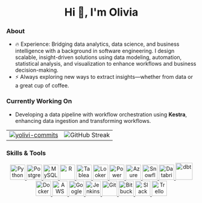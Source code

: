 <h1 align="center">Hi 👋, I'm Olivia</h1>
<!-- <h4 align="center"> Problem Solver</h4> -->

### **About**
- 🔥 Experience: Bridging data analytics, data science, and business intelligence with a background in software engineering. I design scalable, insight-driven solutions using data modeling, automation, statistical analysis, and visualization to enhance workflows and business decision-making.
- ⚡ Always exploring new ways to extract insights—whether from data or a great cup of coffee.

### **Currently Working On**  
- Developing a data pipeline with workflow orchestration using **Kestra**, enhancing data ingestion and transforming workflows.



<!-- Trophies and Contributions Cards in a Table Layout -->
<table>
  <tr>
    <td>
      <!-- Trophies -->
      <a href="https://github.com/ryo-ma/github-profile-trophy">
        <img src="https://github-profile-trophy.vercel.app/?username=yolivi-commits&theme=dracula&no-frame=true&row=1&column=-1&title=Stars,-Followers,Commits,PullRequest,Experience,-Repositories,-Issues" alt="yolivi-commits" />
      </a>
    </td>
    <td>
      <!-- Contributions Card -->

<img src="https://streak-stats.demolab.com?user=yolivi-commits&theme=dracula&short_numbers=true&mode=weekly" alt="GitHub Streak" />
  </td>
  </tr>
</table>

###  Skills & Tools

<p align="center">
  <!-- Languages & Frameworks -->
  <a href="https://www.python.org" target="_blank" rel="noreferrer">
    <img src="https://www.vectorlogo.zone/logos/python/python-icon.svg" alt="Python" width="40" height="40"/>
  </a>
  <a href="https://www.postgresql.org" target="_blank" rel="noreferrer">
    <img src="https://www.vectorlogo.zone/logos/postgresql/postgresql-icon.svg" alt="PostgreSQL" width="40" height="40"/>
  </a>
  <a href="https://www.mysql.com" target="_blank" rel="noreferrer">
    <img src="https://www.vectorlogo.zone/logos/mysql/mysql-icon.svg" alt="MySQL" width="40" height="40"/>
  </a>
  <a href="https://www.r-project.org" target="_blank" rel="noreferrer">
    <img src="https://www.vectorlogo.zone/logos/r-project/r-project-icon.svg" alt="R" width="40" height="40"/>
  </a>


  <!-- BI & Visualization Tools -->
  <a href="https://www.tableau.com/" target="_blank" rel="noreferrer">
    <img src="https://img.icons8.com/?size=100&id=9Kvi1p1F0tUo&format=png&color=000000" alt="Tableau" width="40" height="40"/>
  </a>
  <a href="https://cloud.google.com/looker" target="_blank" rel="noreferrer">
    <img src="https://img.icons8.com/?size=100&id=SruJhzn0nnLl&format=png&color=000000" alt="Looker" width="40" height="40"/>
  </a>
  <a href="https://powerbi.microsoft.com/" target="_blank" rel="noreferrer">
    <img src="https://img.icons8.com/?size=100&id=70667&format=png&color=000000" alt="Power BI" width="40" height="40"/>
  </a>
<a href="https://azure.microsoft.com/" target="_blank" rel="noreferrer">
    <img src="https://img.icons8.com/?size=100&id=81727&format=png&color=000000" alt="Azure" width="40" height="40"/>
</a>


  <!-- Data Engineering & ETL Tools -->
  <a href="https://www.snowflake.com/" target="_blank" rel="noreferrer">
    <img src="https://www.vectorlogo.zone/logos/snowflake/snowflake-icon.svg" alt="Snowflake" width="40" height="40"/>
  </a>
  <a href="https://www.databricks.com/" target="_blank" rel="noreferrer">
    <img src="https://www.vectorlogo.zone/logos/databricks/databricks-icon.svg" alt="Databricks" width="40" height="40"/>
  </a>
<a href="https://www.getdbt.com/" target="_blank" rel="noreferrer">
    <img src="https://upload.vectorlogo.zone/logos/getdbt/images/bfd2e20c-3067-4898-861d-7e2913beb27f.svg" alt="dbt" width="45" height="45"/>
</a>

  
  <a href="https://www.docker.com/" target="_blank" rel="noreferrer">
    <img src="https://www.vectorlogo.zone/logos/docker/docker-official.svg" alt="Docker" width="40" height="40"/>
  </a>
  <a href="https://aws.amazon.com/" target="_blank" rel="noreferrer">
    <img src="https://www.vectorlogo.zone/logos/amazon_aws/amazon_aws-icon.svg" alt="AWS" width="40" height="40"/>
  </a>
    <a href="https://cloud.google.com/" target="_blank" rel="noreferrer">
    <img src="https://www.vectorlogo.zone/logos/google_cloud/google_cloud-icon.svg" alt="Google Cloud" width="40" height="40"/>
  </a>
      <a href="https://www.jenkins.io/" target="_blank" rel="noreferrer">
    <img src="https://www.vectorlogo.zone/logos/jenkins/jenkins-icon.svg" alt="Jenkins" width="40" height="40"/>
  </a>
<a href="https://git-scm.com/" target="_blank" rel="noreferrer">
    <img src="https://www.vectorlogo.zone/logos/git-scm/git-scm-icon.svg" alt="Git" width="40" height="40"/>
  </a>
  <a href="https://bitbucket.org/" target="_blank" rel="noreferrer">
    <img src="https://img.icons8.com/?size=100&id=iZTo5EQZtLKm&format=png&color=000000" alt="Bitbucket" width="40" height="40"/>
  </a>

  <!-- Collaboration Tools -->
  <a href="https://slack.com/" target="_blank" rel="noreferrer">
    <img src="https://www.vectorlogo.zone/logos/slack/slack-icon.svg" alt="Slack" width="40" height="40"/>
  </a>
<!--   <a href="https://www.atlassian.com/software/jira" target="_blank" rel="noreferrer">
  <img src="https://www.vectorlogo.zone/logos/atlassian_jira/atlassian_jira-icon.svg" alt="JIRA" width="40" height="40"/>
  </a> -->
  <a href="https://trello.com/" target="_blank" rel="noreferrer">
    <img src="https://www.vectorlogo.zone/logos/trello/trello-icon.svg" alt="Trello" width="40" height="40"/>
  </a>
</p>

